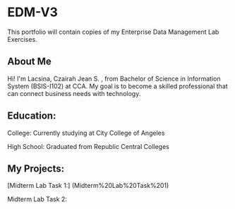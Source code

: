 # EDM-V3
This portfolio will contain copies of my Enterprise Data Management Lab Exercises.

## About Me
Hi! I'm Lacsina, Czairah Jean S. , from Bachelor of Science in Information System (BSIS-I102) at CCA. My goal is to become a skilled professional that can connect business needs with technology.
## Education:
College: Currently studying at City College of Angeles

High School: Graduated from Republic Central Colleges

## My Projects:
[Midterm Lab Task 1:] (Midterm%20Lab%20Task%201)

Midterm Lab Task 2:
